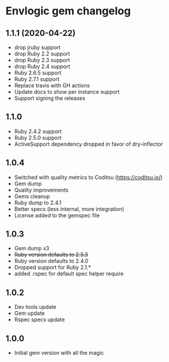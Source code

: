 # Envlogic gem changelog

## 1.1.1 (2020-04-22)
- drop jruby support
- drop Ruby 2.2 support
- drop Ruby 2.3 support
- drop Ruby 2.4 support
- Ruby 2.6.5 support
- Ruby 2.7.1 support
- Replace travis with GH actions
- Update docs to show per instance support
- Support signing the releases

## 1.1.0
- Ruby 2.4.2 support
- Ruby 2.5.0 support
- ActiveSupport dependency dropped in favor of dry-inflector

## 1.0.4
- Switched with quality metrics to Coditsu (https://coditsu.io/)
- Gem dump
- Quality improvements
- Gems cleanup
- Ruby dump to 2.4.1
- Better specs (less internal, more integration)
- License added to the gemspec file

## 1.0.3
- Gem dump x3
- ~~Ruby version defaults to 2.3.3~~
- Ruby version defaults to 2.4.0
- Dropped support for Ruby 2.1.*
- added .rspec for default spec helper require

## 1.0.2
- Dev tools update
- Gem update
- Rspec specs update

## 1.0.0
 - Initial gem version with all the magic
